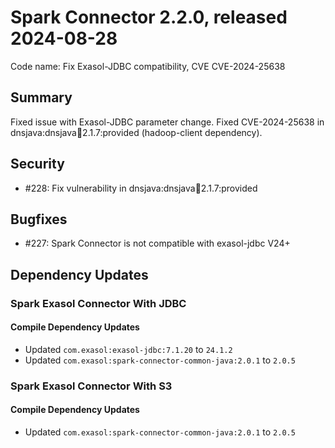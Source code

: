 # Spark Connector 2.2.0, released 2024-08-28

Code name: Fix Exasol-JDBC compatibility, CVE CVE-2024-25638

## Summary
Fixed issue with Exasol-JDBC parameter change.
Fixed CVE-2024-25638 in dnsjava:dnsjava:jar:2.1.7:provided (hadoop-client dependency).

## Security

* #228: Fix vulnerability in dnsjava:dnsjava:jar:2.1.7:provided

## Bugfixes

* #227: Spark Connector is not compatible with exasol-jdbc V24+

## Dependency Updates

### Spark Exasol Connector With JDBC

#### Compile Dependency Updates

* Updated `com.exasol:exasol-jdbc:7.1.20` to `24.1.2`
* Updated `com.exasol:spark-connector-common-java:2.0.1` to `2.0.5`

### Spark Exasol Connector With S3

#### Compile Dependency Updates

* Updated `com.exasol:spark-connector-common-java:2.0.1` to `2.0.5`
